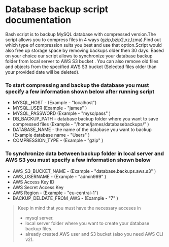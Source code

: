 
# Database backup script documentation 

Bash script is to backup MySQL database with compressed version.The script allows you to compress files in 4 ways (gzip,bzip2,xz,lzma).Find out which type of compression suits you best and use that option.Script would also free up storage space by removing backups older then 30 days.
Based on your choice our script allows to synchronize your database backup folder from local server to AWS S3 bucket .
You can also remove old files and objects from the specified AWS S3 bucket (Selected files older than your provided date will be deleted).

### To start compressing and backup the database you must specify a few information shown below after running script

+ MYSQL_HOST - (Example - "localhost") 
+ MYSQL_USER (Example - "james" ) 
+ MYSQL_PASSWORD (Example - "mysqlpass" ) 
+ DB_BACKUP_PATH - database backup folder where you want to save compressed files (Example - "/home/james/databasebackups/" )
+ DATABASE_NAME - the name of the database you want to backup (Example database name - "Users" )
+ COMPRESSION_TYPE - (Example - "gzip" )

### To synchronize data between backup folder in local server and AWS S3 you must specify a few information shown below 

+ AWS_S3_BUCKET_NAME - (Example - "database.backups.aws.s3" )
+ AWS_USERNAME - (Example - "admin999" )
+ AWS Access Key ID
+ AWS Secret Access Key  
+ AWS Region - (Example - "eu-central-1")
+ BACKUP_DELDATE_FROM_AWS - (Example - "7" )

> Keep in mind that you must have the necessary acceses in
> + mysql server.
> + local server folder where you want to create your database backup files.
> + already created AWS user and S3 bucket (also you need AWS CLI v2).
